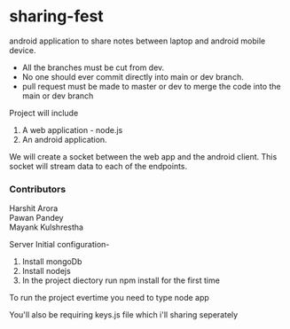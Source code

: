 # sharing-fest
android application to share notes between laptop and android mobile device.  


* All the branches must be cut from dev.
* No one should ever commit directly into main or dev branch.  
* pull request must be made to master or dev to merge the code into the main or dev branch


Project will include  
1. A web application - node.js
2. An android application.

We will create a socket between the web app and the android client. This socket will stream data to each of the endpoints.

### Contributors    
Harshit Arora  
Pawan Pandey  
Mayank Kulshrestha

Server Initial configuration-
1. Install mongoDb
2. Install nodejs
3. In the project diectory run npm install for the first time

To run the project evertime you need to type node app

You'll also be requiring keys.js file which i'll sharing seperately
